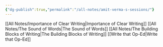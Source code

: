 ```yaml
---
{"dg-publish":true,"permalink":"/all-notes/amit-verma-s-sessions/"}
---
```


[[All Notes/Importance of Clear Writing\|Importance of Clear Writing]]
[[All Notes/The Sound of Words\|The Sound of Words]]
[[All Notes/The Building Blocks of Writing\|The Building Blocks of Writing]]
[[Write that Op-Ed\|Write that Op-Ed]]
